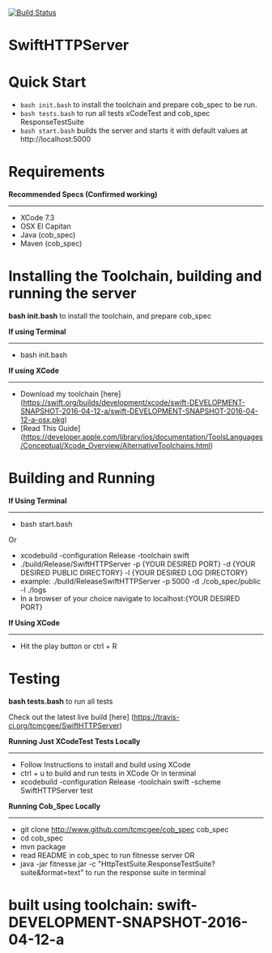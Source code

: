 [![Build Status](https://travis-ci.org/tcmcgee/SwiftHTTPServer.svg?branch=master)](https://travis-ci.org/tcmcgee/SwiftHTTPServer)
# SwiftHTTPServer

# Quick Start
- ```bash init.bash``` to install the toolchain and prepare cob_spec to be run.
- ```bash tests.bash``` to run all tests xCodeTest and cob_spec ResponseTestSuite
- ```bash start.bash``` builds the server and starts it with default values at http://localhost:5000

# Requirements

**Recommended Specs (Confirmed working)**

__________________________________________

- XCode 7.3
- OSX El Capitan
- Java (cob_spec)
- Maven (cob_spec)

# Installing the Toolchain, building and running the server

**bash init.bash** to install the toolchain, and prepare cob_spec

**If using Terminal**
__________________________
- bash init.bash 


**If using XCode**
_____________________________
- Download my toolchain [here] (https://swift.org/builds/development/xcode/swift-DEVELOPMENT-SNAPSHOT-2016-04-12-a/swift-DEVELOPMENT-SNAPSHOT-2016-04-12-a-osx.pkg)
- [Read This Guide] (https://developer.apple.com/library/ios/documentation/ToolsLanguages/Conceptual/Xcode_Overview/AlternativeToolchains.html)

# Building and Running 

**If Using Terminal**
________________________________

- bash start.bash

Or

- xcodebuild -configuration Release -toolchain swift
- ./build/Release/SwiftHTTPServer -p {YOUR DESIRED PORT} -d {YOUR DESIRED PUBLIC DIRECTORY} -l {YOUR DESIRED LOG DIRECTORY}
- example: ./build/ReleaseSwiftHTTPServer -p 5000 -d ./cob_spec/public -l ./logs
- In a browser of your choice navigate to localhost:{YOUR DESIRED PORT}

**If Using XCode**
_________________________________

- Hit the play button or ctrl + R


# Testing 

**bash tests.bash** to run all tests

Check out the latest live build [here] (https://travis-ci.org/tcmcgee/SwiftHTTPServer)

**Running Just XCodeTest Tests Locally**
______________________________

- Follow Instructions to install and build using XCode
- ctrl + u to build and run tests in XCode
Or in terminal
- xcodebuild -configuration Release -toolchain swift  -scheme SwiftHTTPServer test

**Running Cob_Spec Locally**
___________________________

- git clone http://www.github.com/tcmcgee/cob_spec cob_spec
- cd cob_spec
- mvn package
- read README in cob_spec to run fitnesse server
OR
- java -jar fitnesse.jar -c "HttpTestSuite.ResponseTestSuite?suite&format=text"  to run the response suite in terminal

# built using toolchain: swift-DEVELOPMENT-SNAPSHOT-2016-04-12-a 
